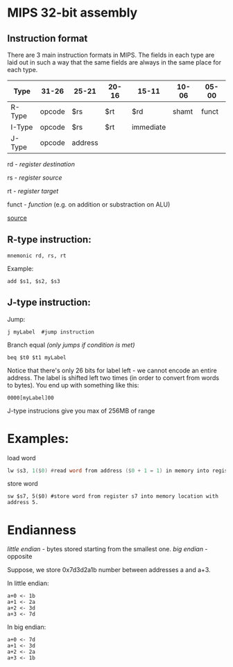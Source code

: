 # MIPS 32-bit assembly 

## Instruction format

There are 3 main instruction formats in MIPS. The fields in each type are laid out in such a way that the same fields are always in the same place for each type.

|Type|31-26|25-21|20-16|15-11|10-06|05-00|
|-|-|-|-|-|-|-|
|R-Type|opcode|$rs|$rt|$rd|shamt|funct|
|I-Type|opcode|$rs|$rt|immediate|
|J-Type|opcode|address|

rd - _register destination_

rs - _register source_

rt - _register target_

funct - _function_ (e.g. on addition or substraction on ALU)

[source](https://inst.eecs.berkeley.edu/~cs61c/resources/MIPS_help.html)

## R-type instruction:
```
mnemonic rd, rs, rt
```

Example:
```
add $s1, $s2, $s3
```

## J-type instruction:

Jump:

```
j myLabel  #jump instruction
```

Branch equal _(only jumps if condition is met)_
```
beq $t0 $t1 myLabel
```

Notice that there's only 26 bits for label left - we cannot encode an entire address. The label is shifted left two times (in order to convert from words to bytes). You end up with something like this:
```
0000[myLabel]00
```
J-type instrucions give you max of 256MB of range

# Examples:

load word
```asm
lw $s3, 1($0) #read word from address ($0 + 1 = 1) in memory into register s3 
```

store word
```
sw $s7, 5($0) #store word from register s7 into memory location with address 5.
```

# Endianness

_little endian_ - bytes stored starting from the smallest one.
_big endian_ - opposite

Suppose, we store 0x7d3d2a1b number between addresses a and a+3.

In little endian:
```
a+0 <- 1b
a+1 <- 2a
a+2 <- 3d
a+3 <- 7d
```

In big endian:
```
a+0 <- 7d
a+1 <- 3d
a+2 <- 2a
a+3 <- 1b